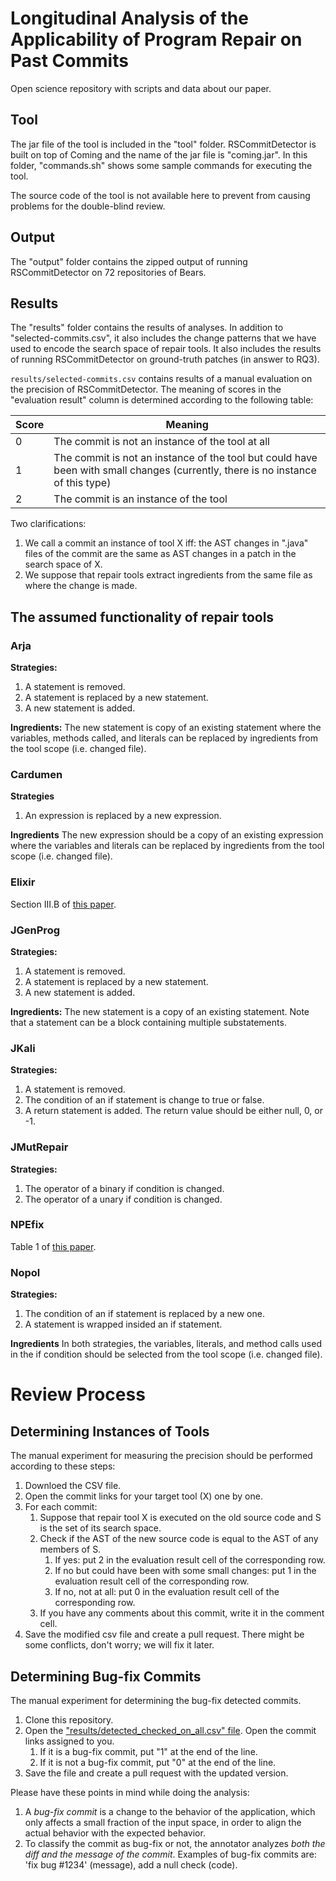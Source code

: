# Longitudinal Analysis of the Applicability of Program Repair on Past Commits

Open science repository with scripts and data about our paper.

## Tool

The jar file of the tool is included in the "tool" folder. RSCommitDetector is built on top of Coming and the name of the jar file is "coming.jar". 
In this folder, "commands.sh" shows some sample commands for executing the tool.

The source code of the tool is not available here to prevent from causing problems for the double-blind review.

## Output
The "output" folder contains the zipped output of running RSCommitDetector on 72 repositories of Bears.

## Results

The "results" folder contains the results of analyses. In addition to "selected-commits.csv", it also includes the change patterns that we have used to encode the search space of repair tools.
It also includes the results of running RSCommitDetector on ground-truth patches (in answer to RQ3).

`results/selected-commits.csv` contains results of a manual evaluation on the precision of RSCommitDetector. 
The meaning of scores in the "evaluation result" column is determined according to the following table:

| Score  | Meaning |
| ------------- | ------------- |
| 0 | The commit is not an instance of the tool at all |
| 1 | The commit is not an instance of the tool but could have been with small changes (currently, there is no instance of this type) |
| 2 | The commit is an instance of the tool |

Two clarifications:

1.  We call a commit an instance of tool X iff: the AST changes in ".java" files of the commit are the same as
AST changes in a patch in the search space of X.
2.	We suppose that repair tools extract ingredients from the same file as where the change is made.


## The assumed functionality of repair tools

### Arja
**Strategies:**
1.	A statement is removed.
2.  A statement is replaced by a new statement.
3.  A new statement is added.

**Ingredients:**
The new statement is copy of an existing statement where the variables, methods called, and literals can be replaced by ingredients from the tool scope (i.e. changed file).

### Cardumen
**Strategies**
1.	An expression is replaced by a new expression.

**Ingredients**
The new expression should be a copy of an existing expression where the variables and literals can be replaced by ingredients from the tool scope (i.e. changed file).

### Elixir
Section III.B of [this paper](https://ieeexplore.ieee.org/document/8115675).

### JGenProg
**Strategies:**
1.	A statement is removed.
2.  A statement is replaced by a new statement.
3.  A new statement is added.

**Ingredients:**
The new statement is a copy of an existing statement. Note that a statement can be a block containing multiple substatements.

### JKali
**Strategies:**
1.	A statement is removed.
2.  The condition of an if statement is change to true or false.
3.  A return statement is added. The return value should be either null, 0, or -1.

### JMutRepair
**Strategies:**
1.	The operator of a binary if condition is changed.
2.	The operator of a unary if condition is changed.

### NPEfix
Table 1 of [this paper](https://arxiv.org/abs/1512.07423).

### Nopol
**Strategies:**
1.	The condition of an if statement is replaced by a new one.
2.	A statement is wrapped insided an if statement.

**Ingredients**
In both strategies, the variables, literals, and method calls used in the if condition should be selected from the tool scope (i.e. changed file).

# Review Process

## Determining Instances of Tools
The manual experiment for measuring the precision should be performed according to these steps:

1.	Downloed the CSV file.
2.	Open the commit links for your target tool (X) one by one.
3.	For each commit:
	1.	Suppose that repair tool X is executed on the old source code and S is the set of its search space.
	2.	Check if the AST of the new source code is equal to the AST of any members of S.
		1.	If yes: put 2 in the evaluation result cell of the corresponding row.
		2.	If no but could have been with some small changes: put 1 in the evaluation result cell of the corresponding row.
		3.	If no, not at all: put 0 in the evaluation result cell of the corresponding row.
	3.	If you have any comments about this commit, write it in the comment cell.
4.	Save the modified csv file and create a pull request. There might be some conflicts, don't worry; we will fix it later.

## Determining Bug-fix Commits
The manual experiment for determining the bug-fix detected commits.

1.	Clone this repository.
2.	Open the ["results/detected_checked_on_all.csv" file](https://github.com/khaes-kth/GithubRepairPatterns/blob/master/results/detected_checked_on_all.csv). Open the commit links assigned to you.
	1.	If it is a bug-fix commit, put "1" at the end of the line.
	2.	If it is not a bug-fix commit, put "0" at the end of the line.
3.	Save the file and create a pull request with the updated version.

Please have these points in mind while doing the analysis:
1.	A *bug-fix commit* is a change to the behavior of the application, which only affects a small fraction of the input space, in order to align the actual behavior with the expected behavior.
2.	To classify the commit as bug-fix or not, the annotator analyzes *both the diff and the message of the commit*. Examples of bug-fix commits are: 'fix bug #1234' (message), add a null check (code).
